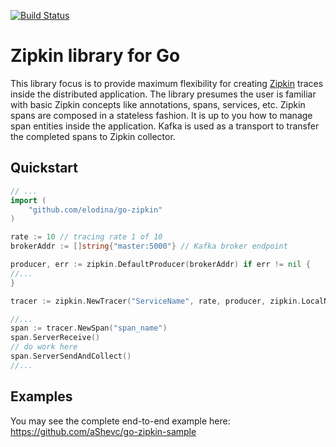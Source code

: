 [![Build Status](https://travis-ci.org/elodina/go-zipkin.svg?branch=master)](https://travis-ci.org/elodina/go-zipkin)

# Zipkin library for Go

This library focus is to provide maximum flexibility for creating [Zipkin](http://zipkin.io) traces inside the distributed application.
The library presumes the user is familiar with basic Zipkin concepts like annotations, spans, services, etc.
Zipkin spans are composed in a stateless fashion. It is up to you how to manage span entities inside the application. 
Kafka is used as a transport to transfer the completed spans to Zipkin collector.

## Quickstart
 
```go
// ...
import (
    "github.com/elodina/go-zipkin"
)

rate := 10 // tracing rate 1 of 10
brokerAddr := []string{"master:5000"} // Kafka broker endpoint

producer, err := zipkin.DefaultProducer(brokerAddr) if err != nil {
//...
}

tracer := zipkin.NewTracer("ServiceName", rate, producer, zipkin.LocalNetworkIP(), zipkin.DefaultPort(), zipkin.DefaultTopic())

//...
span := tracer.NewSpan("span_name")
span.ServerReceive()
// do work here
span.ServerSendAndCollect()
//...
```

## Examples

You may see the complete end-to-end example here: https://github.com/aShevc/go-zipkin-sample 

